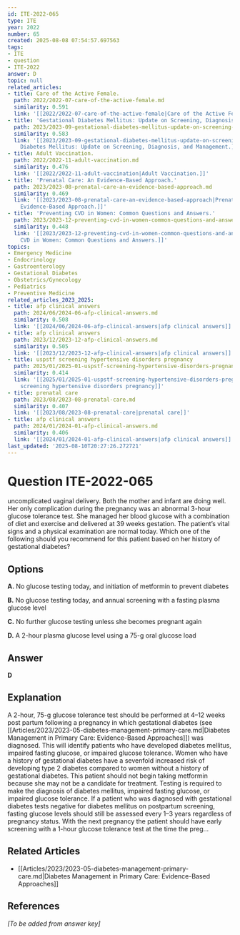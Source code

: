 ```yaml
---
id: ITE-2022-065
type: ITE
year: 2022
number: 65
created: 2025-08-08 07:54:57.697563
tags:
- ITE
- question
- ITE-2022
answer: D
topic: null
related_articles:
- title: Care of the Active Female.
  path: 2022/2022-07-care-of-the-active-female.md
  similarity: 0.591
  link: '[[2022/2022-07-care-of-the-active-female|Care of the Active Female.]]'
- title: 'Gestational Diabetes Mellitus: Update on Screening, Diagnosis, and Management.'
  path: 2023/2023-09-gestational-diabetes-mellitus-update-on-screening-diagnosis.md
  similarity: 0.583
  link: '[[2023/2023-09-gestational-diabetes-mellitus-update-on-screening-diagnosis|Gestational
    Diabetes Mellitus: Update on Screening, Diagnosis, and Management.]]'
- title: Adult Vaccination.
  path: 2022/2022-11-adult-vaccination.md
  similarity: 0.476
  link: '[[2022/2022-11-adult-vaccination|Adult Vaccination.]]'
- title: 'Prenatal Care: An Evidence-Based Approach.'
  path: 2023/2023-08-prenatal-care-an-evidence-based-approach.md
  similarity: 0.469
  link: '[[2023/2023-08-prenatal-care-an-evidence-based-approach|Prenatal Care: An
    Evidence-Based Approach.]]'
- title: 'Preventing CVD in Women: Common Questions and Answers.'
  path: 2023/2023-12-preventing-cvd-in-women-common-questions-and-answers.md
  similarity: 0.448
  link: '[[2023/2023-12-preventing-cvd-in-women-common-questions-and-answers|Preventing
    CVD in Women: Common Questions and Answers.]]'
topics:
- Emergency Medicine
- Endocrinology
- Gastroenterology
- Gestational Diabetes
- Obstetrics/Gynecology
- Pediatrics
- Preventive Medicine
related_articles_2023_2025:
- title: afp clinical answers
  path: 2024/06/2024-06-afp-clinical-answers.md
  similarity: 0.508
  link: '[[2024/06/2024-06-afp-clinical-answers|afp clinical answers]]'
- title: afp clinical answers
  path: 2023/12/2023-12-afp-clinical-answers.md
  similarity: 0.505
  link: '[[2023/12/2023-12-afp-clinical-answers|afp clinical answers]]'
- title: uspstf screening hypertensive disorders pregnancy
  path: 2025/01/2025-01-uspstf-screening-hypertensive-disorders-pregnancy.md
  similarity: 0.414
  link: '[[2025/01/2025-01-uspstf-screening-hypertensive-disorders-pregnancy|uspstf
    screening hypertensive disorders pregnancy]]'
- title: prenatal care
  path: 2023/08/2023-08-prenatal-care.md
  similarity: 0.407
  link: '[[2023/08/2023-08-prenatal-care|prenatal care]]'
- title: afp clinical answers
  path: 2024/01/2024-01-afp-clinical-answers.md
  similarity: 0.406
  link: '[[2024/01/2024-01-afp-clinical-answers|afp clinical answers]]'
last_updated: '2025-08-10T20:27:26.272721'
---
```


# Question ITE-2022-065

uncomplicated vaginal delivery. Both the mother and infant are doing well. Her only complication during the pregnancy was an abnormal 3-hour glucose tolerance test. She managed her blood glucose with a combination of diet and exercise and delivered at 39 weeks gestation. The patient’s vital signs and a physical examination are normal today. Which one of the following should you recommend for this patient based on her history of gestational diabetes?

## Options

**A.** No glucose testing today, and initiation of metformin to prevent diabetes

**B.** No glucose testing today, and annual screening with a fasting plasma glucose level

**C.** No further glucose testing unless she becomes pregnant again

**D.** A 2-hour plasma glucose level using a 75-g oral glucose load

## Answer

**D**

## Explanation

A 2-hour, 75-g glucose tolerance test should be performed at 4–12 weeks post partum following a
pregnancy in which gestational diabetes (see [[Articles/2023/2023-05-diabetes-management-primary-care.md|Diabetes Management in Primary Care: Evidence-Based Approaches]]) was diagnosed. This will identify patients who have developed
diabetes mellitus, impaired fasting glucose, or impaired glucose tolerance. Women who have a history of
gestational diabetes have a sevenfold increased risk of developing type 2 diabetes compared to women
without a history of gestational diabetes.
This patient should not begin taking metformin because she may not be a candidate for treatment. Testing
is required to make the diagnosis of diabetes mellitus, impaired fasting glucose, or impaired glucose
tolerance.
If a patient who was diagnosed with gestational diabetes tests negative for diabetes mellitus on postpartum
screening, fasting glucose levels should still be assessed every 1–3 years regardless of pregnancy status.
With the next pregnancy the patient should have early screening with a 1-hour glucose tolerance test at the
time the preg...



## Related Articles

- [[Articles/2023/2023-05-diabetes-management-primary-care.md|Diabetes Management in Primary Care: Evidence-Based Approaches]]

## References

*[To be added from answer key]*
